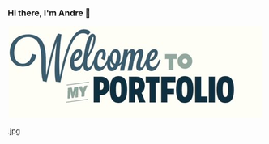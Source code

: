 ### Hi there, I'm Andre 👋

<p align="center">
  <img src="https://github.com/andrescarton/andrescarton/blob/master/welcome to my portfolio.jpg" />
</p>.jpg

<!--
**andrescarton/andrescarton** is a ✨ _special_ ✨ repository because its `README.md` (this file) appears on your GitHub profile.

Here are some ideas to get you started:

- 🔭 I’m currently working on ...
- 🌱 I’m currently learning ...
- 👯 I’m looking to collaborate on ...
- 🤔 I’m looking for help with ...
- 💬 Ask me about ...
- 📫 How to reach me: ...
- 😄 Pronouns: ...
- ⚡ Fun fact: ...
-->
